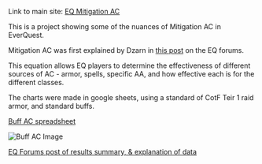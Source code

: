 Link to main site: [EQ Mitigation AC](https://niente.github.io/EQ-Mitigation-AC/)

This is a project showing some of the nuances of Mitigation AC in EverQuest.

Mitigation AC was first explained by Dzarn in [this post](https://forums.daybreakgames.com/eq/index.php?threads/ac-vs-acv2.210028/#post-3078126) on the EQ forums.

This equation allows EQ players to determine the effectiveness of different sources of AC - armor, spells, specific AA, and how effective each is for the different classes.

The charts were made in google sheets, using a standard of CotF Teir 1 raid armor, and standard buffs.

[Buff AC spreadsheet](https://docs.google.com/spreadsheets/d/15LNmvFM26TYbnOFAszblWFNvvbDSbaQpZ-1Z1qyLeAo/edit?usp=sharing)

![Buff AC Image](http://i.imgur.com/N0G9K2U.png)

[EQ Forums post of results summary, & explanation of data](https://forums.daybreakgames.com/eq/index.php?threads/ac-breakdown.211691/)
